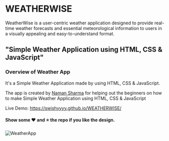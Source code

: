 # WEATHERWISE
WeatherWise is a user-centric weather application designed to provide real-time weather forecasts and essential meteorological information to users in a visually appealing and easy-to-understand format.

## "Simple Weather Application using HTML, CSS &amp; JavaScript"

### Overview of Weather App

It's a Simple Weather Application made by using HTML, CSS &amp; JavaScript.

The app is created by [Naman Sharma](https://www.linkedin.com/in/naman-sharma-35062a202/) for helping out the beginners on how to make Simple Weather Application using HTML, CSS &amp; JavaScript

Live Demo: https://swishyyyy.github.io/WEATHERWISE/

#### Show some :heart: and :star: the repo if you like the design.

![WeatherApp](https://user-images.githubusercontent.com/42378118/99897986-fd02dc00-2cc3-11eb-9cac-f5b577bfef40.png)

